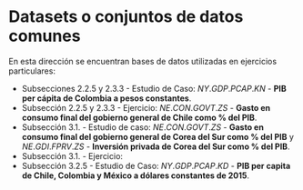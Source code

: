 # Datasets o conjuntos de datos comunes  

En esta dirección se encuentran bases de datos utilizadas en ejercicios particulares:

* Subsecciones 2.2.5 y 2.3.3 - Estudio de Caso: $NY.GDP.PCAP.KN$ - **PIB per cápita de Colombia a pesos constantes**.
* Subsección 2.2.5 y 2.3.3 - Ejercicio: $NE.CON.GOVT.ZS$ - **Gasto en consumo final del gobierno general de Chile como % del PIB**.
* Subsección 3.1. - Estudio de caso: $NE.CON.GOVT.ZS$ - **Gasto en consumo final del gobierno general de Corea del Sur como % del PIB** y $NE.GDI.FPRV.ZS$ - **Inversión privada de Corea del Sur como % del PIB**.
* Subsección 3.1. - Ejercicio:
* Subsección 3.2.5 - Estudio de Caso: $NY.GDP.PCAP.KD$ - **PIB per capita de Chile, Colombia y México a dólares constantes de 2015**.
